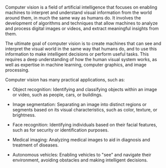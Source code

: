 Computer vision is a field of artificial intelligence that focuses on enabling machines to interpret and understand visual information from the world around them, in much the same way as humans do. It involves the development of algorithms and techniques that allow machines to analyze and process digital images or videos, and extract meaningful insights from them.

The ultimate goal of computer vision is to create machines that can see and interpret the visual world in the same way that humans do, and to use this information to make intelligent decisions or perform useful tasks. This requires a deep understanding of how the human visual system works, as well as expertise in machine learning, computer graphics, and image processing.

Computer vision has many practical applications, such as:

- Object recognition: Identifying and classifying objects within an image or video, such as people, cars, or buildings.

- Image segmentation: Separating an image into distinct regions or segments based on its visual characteristics, such as color, texture, or brightness.

- Face recognition: Identifying individuals based on their facial features, such as for security or identification purposes.

- Medical imaging: Analyzing medical images to aid in diagnosis and treatment of diseases.

- Autonomous vehicles: Enabling vehicles to "see" and navigate their environment, avoiding obstacles and making intelligent decisions.